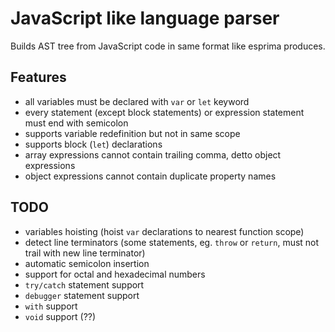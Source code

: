 JavaScript like language parser
=====================
Builds AST tree from JavaScript code in same format like esprima produces.

Features
-----------------------
- all variables must be declared with ```var``` or ```let``` keyword
- every statement (except block statements) or expression statement must end with semicolon
- supports variable redefinition but not in same scope
- supports block (```let```) declarations
- array expressions cannot contain trailing comma, detto object expressions
- object expressions cannot contain duplicate property names

TODO
-----------------------
- variables hoisting (hoist ```var``` declarations to nearest function scope)
- detect line terminators (some statements, eg. ```throw``` or ```return```, must not trail with new line terminator)
- automatic semicolon insertion
- support for octal and hexadecimal numbers
- ```try/catch``` statement support
- ```debugger``` statement support
- ```with``` support
- ```void``` support (??)
